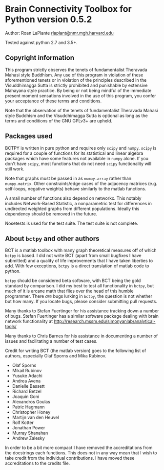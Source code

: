 # Brain Connectivity Toolbox for Python version 0.5.2

Author: Roan LaPlante <rlaplant@nmr.mgh.harvard.edu>

Tested against python 2.7 and 3.5+.

## Copyright information

This program strictly observes the tenets of fundamentalist Theravada Mahasi
style Buddhism.  Any use of this program in violation of these aforementioned
tenets or in violation of the principles described in the Visuddhimagga Sutta
is strictly prohibited and punishable by extensive Mahayana style practice.
By being or not being mindful of the immediate present moment sensations
involved in the use of this program, you confer your acceptance of these terms
and conditions.

Note that the observation of the tenets of fundamentalist Theravada Mahasi
style Buddhism and the Visuddhimagga Sutta is optional as long as the terms and
conditions of the GNU GPLv3+ are upheld.

## Packages used

BCTPY is written in pure python and requires only `scipy` and `numpy`. `scipy` is required for a couple of functions for its statistical and linear algebra
packages which have some features not available in `numpy` alone. If you don't
have `scipy`, most functions that do not need `scipy` functionality will still work.

Note that graphs must be passed in as `numpy.array` rather than `numpy.matrix`. Other constraints/edge cases of the adjacency matrices (e.g. self-loops, negative weights) behave similarly to the matlab functions.

A small number of functions also depend on networkx. This notably includes Network-Based Statistic, a nonparametric test for differences in undirected weighted graphs from different populations. Ideally this dependency should be removed in the future.

Nosetests is used for the test suite. The test suite is not complete.

## About `bctpy` and other authors

BCT is a matlab toolbox with many graph theoretical measures off of which `bctpy`
is based.  I did not write BCT (apart from small bugfixes I have submitted)
and a quality of life improvements that I have taken liberties to add.
With few exceptions, `bctpy` is a direct translation of matlab code to python.

`bctpy` should be considered beta software, with BCT being the gold standard by
comparison. I did my best to test all functionality in `bctpy`, but much of it is
arcane math that flies over the head of this humble programmer. There *are*
bugs lurking in `bctpy`, the question is not whether but how many. If you locate
bugs, please consider submitting pull requests.

Many thanks to Stefan Fuertinger for his assistance tracking down a number of
bugs. Stefan Fuertinger has a similar software package dealing with brain
network functionality at http://research.mssm.edu/simonyanlab/analytical-tools/

Many thanks to Chris Barnes for his assistance in documenting a number of issues and facilitating a number of test cases.

Credit for writing BCT (the matlab version) goes to the following list of
authors, especially Olaf Sporns and Mika Rubinov.

- Olaf Sporns
- Mikail Rubinov
- Yusuke Adachi
- Andrea Avena
- Danielle Bassett
- Richard Betzel
- Joaquin Goni
- Alexandros Goulas
- Patric Hagmann
- Christopher Honey
- Martijn van den Heuvel
- Rolf Kotter
- Jonathan Power
- Murray Shanahan
- Andrew Zalesky

In order to be a bit more compact I have removed the accreditations from the
docstrings each functions. This does not in any way mean that I wish to take
credit from the individual contributions. I have moved these accreditations
to the credits file.
